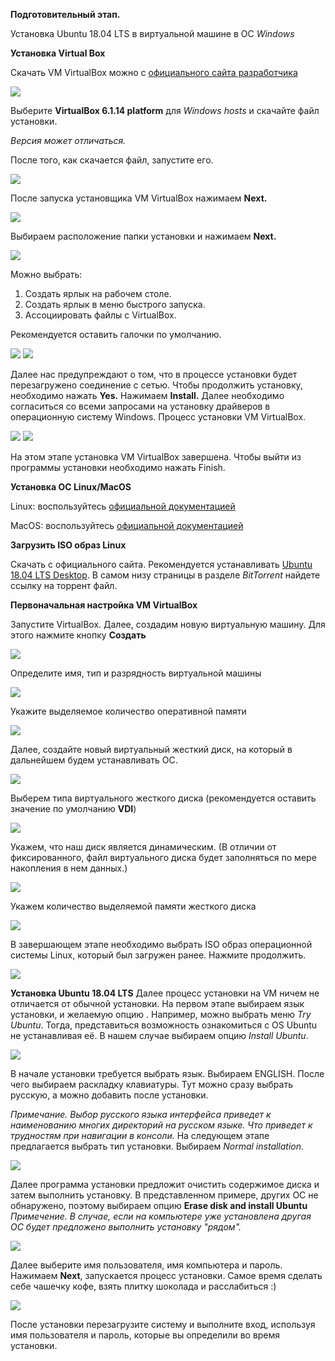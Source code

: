 **Подготовительный этап.**

Установка Ubuntu 18.04 LTS в виртуальной машине в ОС *Windows*

**Установка Virtual Box**

Скачать VM VirtualBox можно с [официального сайта разработчика](https://www.virtualbox.org/wiki/Downloads)

![](images/vb_ver.png)

Выберите **VirtualBox 6.1.14 platform** для *Windows hosts* и скачайте файл установки. 

*Версия может отличаться.*

После того, как скачается файл, запустите его.

![](images/1.png)

После запуска установщика VM VirtualBox нажимаем **Next.**

![](images/2.png)

Выбираем расположение папки установки и нажимаем **Next.**

![](images/3.png)

Можно выбрать:
  1. Создать ярлык на рабочем столе.
  2. Создать ярлык в меню быстрого запуска.
  3. Ассоциировать файлы с VirtualBox.

Рекомендуется оставить галочки по умолчанию.

![](images/4.png)
![](images/5.png)

Далее нас предупреждают о том, что в процессе установки будет перезагружено соединение с сетью. Чтобы продолжить установку, необходимо нажать **Yes.** 
Нажимаем **Install.**
Далее необходимо согласиться со всеми запросами на установку драйверов в операционную систему Windows.
Процесс установки VM VirtualBox.

![](images/6.png)
![](images/7.png)

На этом этапе установка VM VirtualBox завершена. Чтобы выйти из программы установки необходимо нажать Finish.


**Установка ОС Linux/MacOS**

Linux: воспользуйтесь [официальной документацией](https://www.virtualbox.org/manual/ch02.html#install-linux-host)

MacOS: воспользуйтесь [официальной документацией](https://www.virtualbox.org/manual/ch02.html#installation-mac)

**Загрузить ISO образ Linux**

Скачать с официального сайта. Рекомендуется устанавливать [Ubuntu 18.04 LTS Desktop](https://ubuntu.com/download/alternative-downloads). В самом низу страницы в разделе *BitTorrent* найдете ссылку на торрент файл.

**Первоначальная настройка VM VirtualBox**

Запустите VirtualBox. Далее, создадим новую виртуальную машину. Для этого нажмите кнопку **Создать**

![](images/setup/setup1.png)

Определите имя, тип и разрядность виртуальной машины

![](images/setup/setup2.png)

Укажите выделяемое количество оперативной памяти

![](images/setup/setup3.png)

Далее, создайте новый виртуальный жесткий диск, на который в дальнейшем будем устанавливать ОС.

![](images/setup/setup4.png)

Выберем типа виртуального жесткого диска (рекомендуется оставить значение по умолчанию **VDI**)

![](images/setup/setup5.png)

Укажем, что наш диск является динамическим. (В отличии от фиксированного, файл виртуального диска будет заполняться по мере накопления в нем данных.)

![](images/setup/setup6.png)

Укажем количество выделяемой памяти жесткого диска

![](images/setup/setup7.png)

В завершающем этапе необходимо выбрать ISO образ операционной системы Linux, который был загружен ранее. Нажмите продолжить.

![](images/setup/setup8.png)


**Установка Ubuntu 18.04 LTS**
Далее процесс установки на VM ничем не отличается от обычной установки. На первом этапе выбираем язык установки, и желаемую опцию . Например, можно выбрать меню *Try Ubuntu*. Тогда, представиться возможность ознакомиться с OS Ubuntu не устанавливая её. В нашем случае выбираем опцию *Install Ubuntu*. 

![](images/setup/s_1.png)

В начале установки требуется выбрать язык. Выбираем ENGLISH. После чего выбираем раскладку клавиатуры. Тут можно сразу выбрать русскую, а можно добавить после установки.

*Примечание. Выбор русского языка интерфейса приведет к наименованию многих директорий на русском языке. Что приведет к трудностям при навигации в консоли.*
На следующем этапе предлагается выбрать тип установки. Выбираем *Normal installation*.

![](images/setup/s_2.png)

Далее программа  установки предложит очистить содержимое диска и затем выполнить установку. В представленном примере, других ОС не обнаружено, поэтому выбираем опцию **Erase disk and install Ubuntu**
*Примечение. В случае, если на компьютере уже установлена другая ОС будет предложено выполнить установку "рядом".*

![](images/setup/s_3.png)

Далее выберите имя пользователя, имя компьютера и пароль. Нажимаем **Next**, запускается процесс установки. Самое время сделать себе чашечку кофе, взять плитку шоколада и расслабиться :)

![](images/setup/s_4.png)

После установки перезагрузите систему и выполните вход, используя имя пользователя и пароль, которые вы определили во время установки.
